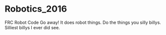 # Robotics_2016
FRC Robot Code
Go away!
It does robot  things. Do the things you silly billys. Silliest billys I ever did see.
